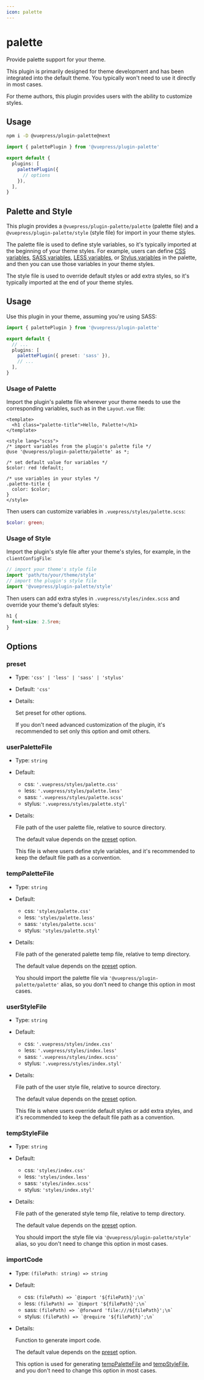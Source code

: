 ```yaml
---
icon: palette
---
```


# palette

<NpmBadge package="@vuepress/plugin-palette" />

Provide palette support for your theme.

This plugin is primarily designed for theme development and has been integrated into the default theme. You typically won't need to use it directly in most cases.

For theme authors, this plugin provides users with the ability to customize styles.

## Usage

```bash
npm i -D @vuepress/plugin-palette@next
```

```ts title=".vuepress/config.ts"
import { palettePlugin } from '@vuepress/plugin-palette'

export default {
  plugins: [
    palettePlugin({
      // options
    }),
  ],
}
```

## Palette and Style

This plugin provides a `@vuepress/plugin-palette/palette` (palette file) and a `@vuepress/plugin-palette/style` (style file) for import in your theme styles.

The palette file is used to define style variables, so it's typically imported at the beginning of your theme styles. For example, users can define [CSS variables](https://developer.mozilla.org/en-US/docs/Web/CSS/Using_CSS_custom_properties), [SASS variables](https://sass-lang.com/documentation/variables), [LESS variables](http://lesscss.org/features/#variables-feature), or [Stylus variables](https://stylus-lang.com/docs/variables.html) in the palette, and then you can use those variables in your theme styles.

The style file is used to override default styles or add extra styles, so it's typically imported at the end of your theme styles.

## Usage

Use this plugin in your theme, assuming you're using SASS:

```ts
import { palettePlugin } from '@vuepress/plugin-palette'

export default {
  // ...
  plugins: [
    palettePlugin({ preset: 'sass' }),
    // ...
  ],
}
```

### Usage of Palette

Import the plugin's palette file wherever your theme needs to use the corresponding variables, such as in the `Layout.vue` file:

```vue
<template>
  <h1 class="palette-title">Hello, Palette!</h1>
</template>

<style lang="scss">
/* import variables from the plugin's palette file */
@use '@vuepress/plugin-palette/palette' as *;

/* set default value for variables */
$color: red !default;

/* use variables in your styles */
.palette-title {
  color: $color;
}
</style>
```

Then users can customize variables in `.vuepress/styles/palette.scss`:

```scss
$color: green;
```

### Usage of Style

Import the plugin's style file after your theme's styles, for example, in the `clientConfigFile`:

```ts
// import your theme's style file
import 'path/to/your/theme/style'
// import the plugin's style file
import '@vuepress/plugin-palette/style'
```

Then users can add extra styles in `.vuepress/styles/index.scss` and override your theme's default styles:

```scss
h1 {
  font-size: 2.5rem;
}
```

## Options

### preset

- Type: `'css' | 'less' | 'sass' | 'stylus'`

- Default: `'css'`

- Details:

  Set preset for other options.

  If you don't need advanced customization of the plugin, it's recommended to set only this option and omit others.

### userPaletteFile

- Type: `string`

- Default:

  - css: `'.vuepress/styles/palette.css'`
  - less: `'.vuepress/styles/palette.less'`
  - sass: `'.vuepress/styles/palette.scss'`
  - stylus: `'.vuepress/styles/palette.styl'`

- Details:

  File path of the user palette file, relative to source directory.

  The default value depends on the [preset](#preset) option.

  This file is where users define style variables, and it's recommended to keep the default file path as a convention.

### tempPaletteFile

- Type: `string`

- Default:

  - css: `'styles/palette.css'`
  - less: `'styles/palette.less'`
  - sass: `'styles/palette.scss'`
  - stylus: `'styles/palette.styl'`

- Details:

  File path of the generated palette temp file, relative to temp directory.

  The default value depends on the [preset](#preset) option.

  You should import the palette file via `'@vuepress/plugin-palette/palette'` alias, so you don't need to change this option in most cases.

### userStyleFile

- Type: `string`

- Default:

  - css: `'.vuepress/styles/index.css'`
  - less: `'.vuepress/styles/index.less'`
  - sass: `'.vuepress/styles/index.scss'`
  - stylus: `'.vuepress/styles/index.styl'`

- Details:

  File path of the user style file, relative to source directory.

  The default value depends on the [preset](#preset) option.

  This file is where users override default styles or add extra styles, and it's recommended to keep the default file path as a convention.

### tempStyleFile

- Type: `string`

- Default:

  - css: `'styles/index.css'`
  - less: `'styles/index.less'`
  - sass: `'styles/index.scss'`
  - stylus: `'styles/index.styl'`

- Details:

  File path of the generated style temp file, relative to temp directory.

  The default value depends on the [preset](#preset) option.

  You should import the style file via `'@vuepress/plugin-palette/style'` alias, so you don't need to change this option in most cases.

### importCode

- Type: `(filePath: string) => string`

- Default:

  - css: `` (filePath) => `@import '${filePath}';\n` ``
  - less: `` (filePath) => `@import '${filePath}';\n` ``
  - sass: `` (filePath) => `@forward 'file:///${filePath}';\n` ``
  - stylus: `` (filePath) => `@require '${filePath}';\n` ``

- Details:

  Function to generate import code.

  The default value depends on the [preset](#preset) option.

  This option is used for generating [tempPaletteFile](#temppalettefile) and [tempStyleFile](#tempstylefile), and you don't need to change this option in most cases.
